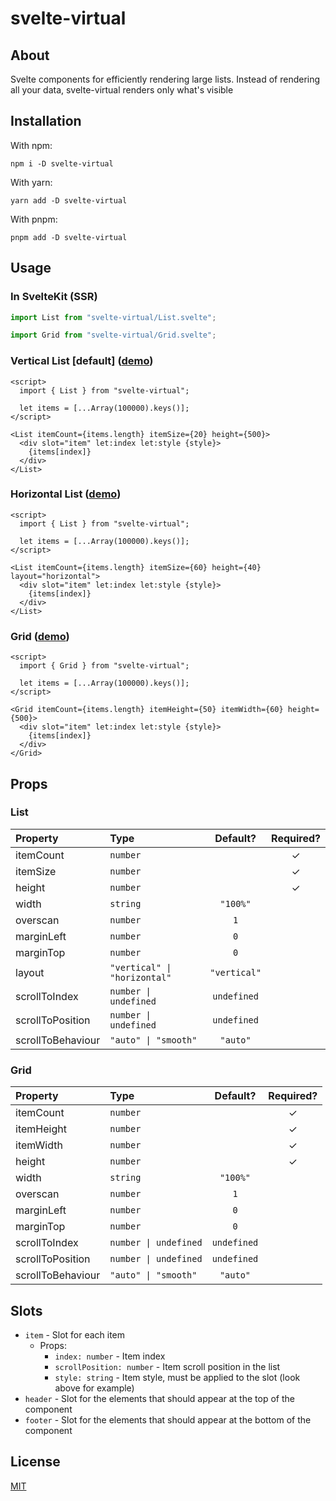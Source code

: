 # svelte-virtual

## About

Svelte components for efficiently rendering large lists. Instead of rendering all your data, svelte-virtual renders only what's visible

## Installation

With npm:

```
npm i -D svelte-virtual
```

With yarn:

```
yarn add -D svelte-virtual
```

With pnpm:

```
pnpm add -D svelte-virtual
```

## Usage

### In SvelteKit (SSR)

```js
import List from "svelte-virtual/List.svelte";

import Grid from "svelte-virtual/Grid.svelte";
```

### Vertical List [default] ([demo](https://svelte.dev/repl/70b159e914024f869180c28b8e7eb92d?version=3.49.0))

```svelte
<script>
  import { List } from "svelte-virtual";

  let items = [...Array(100000).keys()];
</script>

<List itemCount={items.length} itemSize={20} height={500}>
  <div slot="item" let:index let:style {style}>
    {items[index]}
  </div>
</List>
```

### Horizontal List ([demo](https://svelte.dev/repl/160a5bf2e2a8484c8ffd03b219f5eb27?version=3.49.0))

```svelte
<script>
  import { List } from "svelte-virtual";

  let items = [...Array(100000).keys()];
</script>

<List itemCount={items.length} itemSize={60} height={40} layout="horizontal">
  <div slot="item" let:index let:style {style}>
    {items[index]}
  </div>
</List>
```

### Grid ([demo](https://svelte.dev/repl/8e2b877da06c4532ae50482236abbcac?version=3.49.0))

```svelte
<script>
  import { Grid } from "svelte-virtual";

  let items = [...Array(100000).keys()];
</script>

<Grid itemCount={items.length} itemHeight={50} itemWidth={60} height={500}>
  <div slot="item" let:index let:style {style}>
    {items[index]}
  </div>
</Grid>
```

## Props

### List

| Property          | Type                         |   Default?   | Required? |
| :---------------- | :--------------------------- | :----------: | :-------: |
| itemCount         | `number`                     |              |     ✓     |
| itemSize          | `number`                     |              |     ✓     |
| height            | `number`                     |              |     ✓     |
| width             | `string`                     |   `"100%"`   |           |
| overscan          | `number`                     |     `1`      |           |
| marginLeft        | `number`                     |     `0`      |           |
| marginTop         | `number`                     |     `0`      |           |
| layout            | `"vertical" \| "horizontal"` | `"vertical"` |           |
| scrollToIndex     | `number \| undefined`        | `undefined`  |           |
| scrollToPosition  | `number \| undefined`        | `undefined`  |           |
| scrollToBehaviour | `"auto" \| "smooth"`         |   `"auto"`   |           |

### Grid

| Property          | Type                  |  Default?   | Required? |
| :---------------- | :-------------------- | :---------: | :-------: |
| itemCount         | `number`              |             |     ✓     |
| itemHeight        | `number`              |             |     ✓     |
| itemWidth         | `number`              |             |     ✓     |
| height            | `number`              |             |     ✓     |
| width             | `string`              |  `"100%"`   |           |
| overscan          | `number`              |     `1`     |           |
| marginLeft        | `number`              |     `0`     |           |
| marginTop         | `number`              |     `0`     |           |
| scrollToIndex     | `number \| undefined` | `undefined` |           |
| scrollToPosition  | `number \| undefined` | `undefined` |           |
| scrollToBehaviour | `"auto" \| "smooth"`  |  `"auto"`   |           |

## Slots

-   `item` - Slot for each item
    -   Props:
        -   `index: number` - Item index
        -   `scrollPosition: number` - Item scroll position in the list
        -   `style: string` - Item style, must be applied to the slot (look above for example)
-   `header` - Slot for the elements that should appear at the top of the component
-   `footer` - Slot for the elements that should appear at the bottom of the component

## License

[MIT](./LICENSE)
